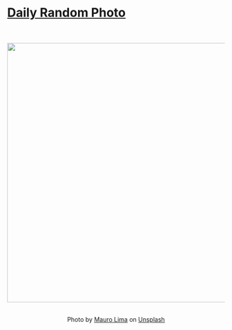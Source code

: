 # [Daily Random Photo](https://www.dailyrandomphoto.com/)

<div align="center">
  <br>
  <br>
  <a href="https://www.dailyrandomphoto.com/p/2023/2023-09-16/"><img src="https://images.unsplash.com/photo-1691783655466-95a4cd07e56c?crop=entropy&cs=tinysrgb&fit=max&fm=jpg&ixid=M3w3NzUwOHwwfDF8cmFuZG9tfHx8fHx8fHx8MTY5NDgyNDAyMXw&ixlib=rb-4.0.3&q=80&w=1080" width="600px"></a>
  <br>
  <br>
  <p class="has-text-grey">Photo by <a href="https://unsplash.com/@limamauro23?utm_source=Daily%20Random%20Photo&amp;utm_medium=referral" target="_blank" rel="noopener noreferrer">Mauro Lima</a> on <a href="https://unsplash.com/photos/a-narrow-narrow-passage-between-two-large-rocks-mB4ud4isCII?utm_source=Daily%20Random%20Photo&amp;utm_medium=referral" target="_blank" rel="noopener noreferrer">Unsplash</a></p>
</div>
